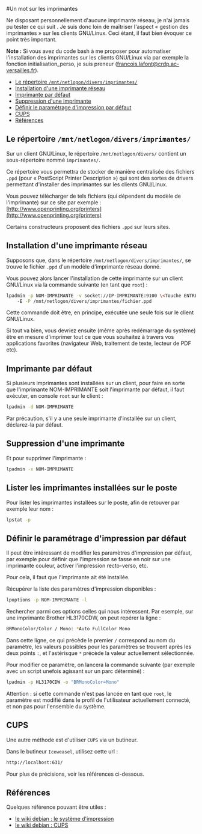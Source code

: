 #Un mot sur les imprimantes

Ne disposant personnellement d'aucune imprimante réseau, je n'ai jamais pu tester ce qui suit . Je suis donc loin de maîtriser l'aspect « gestion des imprimantes » sur les clients GNU/Linux. Ceci étant, il faut bien évoquer ce point très important.

**Note :** Si vous avez du code bash à me proposer pour automatiser l'installation des imprimantes sur les clients GNU/Linux via par exemple la fonction initialisation_perso, je suis preneur (francois.lafont@crdp.ac-versailles.fr).

* [Le répertoire `/mnt/netlogon/divers/imprimantes/`](#le-répertoire-mntnetlogondiversimprimantes)
* [Installation d'une imprimante réseau](#installation-dune-imprimante-réseau)
* [Imprimante par défaut](#imprimante-par-défaut)
* [Suppression d'une imprimante](#suppression-dune-imprimante)
* [Définir le paramétrage d'impression par défaut](#définir-le-paramétrage-dimpression-par-défaut)
* [CUPS](#cups)
* [Références](#références)


## Le répertoire `/mnt/netlogon/divers/imprimantes/`

Sur un client GNU/Linux, le répertoire `/mnt/netlogon/divers/` contient un sous-répertoire nommé `imprimantes/`.

Ce répertoire vous permettra de stocker de manière centralisée des fichiers `.ppd` (pour « PostScript Printer Description ») qui sont des sortes de drivers permettant d'installer des imprimantes sur les clients GNU/Linux.

Vous pouvez télécharger de tels fichiers (qui dépendent du modèle de l'imprimante) sur ce site par exemple :  
[http://www.openprinting.org/printers](http://www.openprinting.org/printers)


Certains constructeurs proposent des fichiers `.ppd` sur leurs sites.


## Installation d'une imprimante réseau

Supposons que, dans le répertoire `/mnt/netlogon/divers/imprimantes/`, se trouve le fichier `.ppd` d'un modèle d'imprimante réseau donné.

Vous pouvez alors lancer l'installation de cette imprimante sur un client GNU/Linux via la commande suivante (en tant que `root`) :

```sh
lpadmin -p NOM-IMPRIMANTE -v socket://IP-IMPRIMANTE:9100 \<Touche ENTRÉE>
    -E -P /mnt/netlogon/divers/imprimantes/fichier.ppd
```

Cette commande doit être, en principe, exécutée une seule fois sur le client GNU/Linux.

Si tout va bien, vous devriez ensuite (même après redémarrage du système) être en mesure d'imprimer tout ce que vous souhaitez à travers vos applications favorites (navigateur Web, traitement de texte, lecteur de PDF etc).


## Imprimante par défaut

Si plusieurs imprimantes sont installées sur un client, pour faire en sorte que l'imprimante NOM-IMPRIMANTE soit l'imprimante par défaut, il faut exécuter, en console `root` sur le client :

```sh
lpadmin -d NOM-IMPRIMANTE
```

Par précaution, s'il y a une seule imprimante d'installée sur un client, déclarez-la par défaut.


## Suppression d'une imprimante

Et pour supprimer l'imprimante :
```sh
lpadmin -x NOM-IMPRIMANTE
```

## Lister les imprimantes installées sur le poste

Pour lister les imprimantes installées sur le poste, afin de retouver par exemple leur nom :
```sh
lpstat -p
```

## Définir le paramétrage d'impression par défaut

Il peut être intéressant de modifier les paramètres d'impression par défaut, par exemple pour définir que l'impression se fasse en noir sur une imprimante couleur, activer l'impression recto-verso, etc.

Pour cela, il faut que l'imprimante ait été installée.

Récupérer la liste des paramètres d'impression disponibles :
```sh
lpoptions -p NOM-IMPRIMANTE -l
```

Rechercher parmi ces options celles qui nous intéressent. Par esemple, sur une imprimante Brother HL3170CDW, on peut repérer la ligne :
```sh
BRMonoColor/Color / Mono: *Auto FullColor Mono
```
Dans cette ligne, ce qui précède le premier `/` correspond au nom du paramètre, les valeurs possibles pour les paramètres se trouvent après les deux points `:`, et l'astérisque `*` précède la valeur actuellement sélectionnée.

Pour modifier ce paramètre, on lancera la commande suivante (par exemple avec un script unefois agissant sur un parc déterminé) :
```sh
lpadmin -p HL3170CDW -o "BRMonoColor=Mono"
```
Attention : si cette commande n'est pas lancée en tant que `root`, le paramètre est modifié dans le profil de l'utilisateur actuellement connecté, et non pas pour l'ensemble du système.


## CUPS

Une autre méthode est d'utiliser `CUPS` via un butineur.

Dans le butineur `Iceweasel`, utilisez cette url :
```sh
http://localhost:631/
```

Pour plus de précisions, voir les références ci-dessous.


## Références

Quelques référence pouvant être utiles :

* [le wiki debian : le système d'impression](https://wiki.debian.org/fr/SystemPrinting)
* [le wiki debian : CUPS](https://wiki.debian.org/fr/CUPS)

